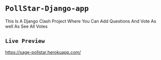 # `PollStar-Django-app`
This Is A Django Clash Project Where You Can Add Questions And Vote As well As See All Votes

## `Live Preview`
https://sage-pollstar.herokuapp.com/
